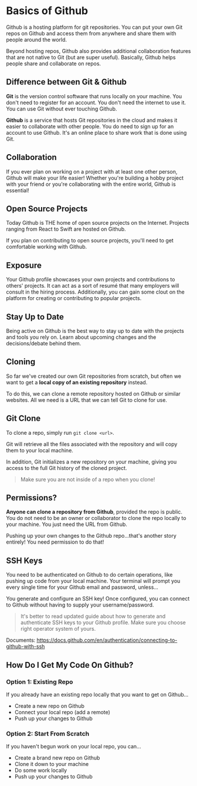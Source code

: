 # Basics of Github

Github is a hosting platform for git repositories. You can put your own Git repos on Github and access them from anywhere and share them with people around the world.

Beyond hosting repos, Github also provides additional collaboration features that are not native to Git (but are super useful). Basically, Github helps people share and collaborate on repos.

## Difference between Git & Github

**Git** is the version control software that runs locally on your machine. You don't need to register for an account. You don't need the internet to use it. You can use Git without ever touching Github.

**Github** is a service that hosts Git repositories in the cloud and makes it easier to collaborate with other people. You do need to sign up for an account to use Github. It's an online place to share work that is done using Git.

## Collaboration

If you ever plan on working on a project with at least one other person, Github will make your life easier! Whether you're building a hobby project with your friend or you're collaborating with the entire world, Github is essential!

## Open Source Projects

Today Github is THE home of open source projects on the Internet. Projects ranging from React to Swift are hosted on Github.

If you plan on contributing to open source projects, you'll need to get comfortable working with Github.

## Exposure

Your Github profile showcases your own projects and contributions to others' projects.
It can act as a sort of resumé that many employers will consult in the hiring process. Additionally, you can gain some clout on the platform for creating or contributing to popular projects.

## Stay Up to Date

Being active on Github is the best way to stay up to date with the projects and tools you rely on. Learn about upcoming changes and the decisions/debate behind them.

## Cloning

So far we've created our own Git repositories from scratch, but often we want to get a **local copy of an existing repository** instead.

To do this, we can clone a remote repository hosted on Github or similar websites. All we need is a URL that we can tell Git to clone for use.

## Git Clone

To clone a repo, simply run `git clone <url>`.

Git will retrieve all the files associated with the repository and will copy them to your local machine.

In addition, Git initializes a new repository on your machine, giving you access to the full Git history of the cloned project.

> Make sure you are not inside of a repo when you clone!

## Permissions?

**Anyone can clone a repository from Github**, provided the repo is public. You do not need to be an owner or collaborator to clone the repo locally to your machine. You just need the URL from Github.

Pushing up your own changes to the Github repo...that's another story entirely! You need permission to do that!

## SSH Keys

You need to be authenticated on Github to do certain operations, like pushing up code from your local machine. Your terminal will prompt you every single time for your Github email and password, unless...

You generate and configure an SSH key! Once configured, you can connect to Github without having to supply your username/password.

> It's better to read updated guide about how to generate and authenticate SSH keys to your Github profile. Make sure you choose right operator system of yours.

Documents: https://docs.github.com/en/authentication/connecting-to-github-with-ssh

## How Do I Get My Code On Github?

### **Option 1:** Existing Repo

If you already have an existing repo locally that you want to get on Github...

- Create a new repo on Github
- Connect your local repo (add a remote)
- Push up your changes to Github

### **Option 2:** Start From Scratch

If you haven't begun work on your local repo, you can...

- Create a brand new repo on Github
- Clone it down to your machine
- Do some work locally
- Push up your changes to Github
